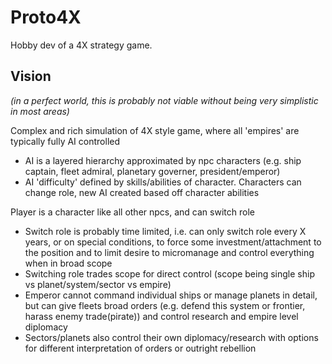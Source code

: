 # Proto4X
Hobby dev of a 4X strategy game.

## Vision
*(in a perfect world, this is probably not viable without being very simplistic in most areas)*

Complex and rich simulation of 4X style game, where all 'empires' are typically fully AI controlled
- AI is a layered hierarchy approximated by npc characters (e.g. ship captain, fleet admiral, planetary governer, president/emperor)
- AI 'difficulty' defined by skills/abilities of character. Characters can change role, new AI created based off character abilities

Player is a character like all other npcs, and can switch role
- Switch role is probably time limited, i.e. can only switch role every X years, or on special conditions, to force some investment/attachment to the position and to limit desire to micromanage and control everything when in broad scope
- Switching role trades scope for direct control (scope being single ship vs planet/system/sector vs empire)
- Emperor cannot command individual ships or manage planets in detail, but can give fleets broad orders (e.g. defend this system or frontier, harass enemy trade(pirate)) and control research and empire level diplomacy
- Sectors/planets also control their own diplomacy/research with options for different interpretation of orders or outright rebellion